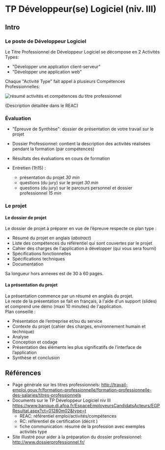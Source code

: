 # TP Développeur(se) Logiciel (niv. III)

## Intro

### Le poste de Développeur Logiciel
Le Titre Professionnel de Développeur Logiciel se décompose en 2 Activités Types:
- "Développer une applcation client-serveur"
- "Développer une application web"

Chaque "Activité Type" fait appel à plusieurs Compétences Professionnelles:  

![résumé activités et compétences du titre professionnel](img/resume-tp-cp.png)

(Description détaillée dans le REAC)

### Évaluation
- "Épreuve de Synthèse": dossier de présentation de votre travail sur le projet
- Dossier Professionnel: contient la description des activités réalisées pendant la formation (par compétences)
- Résultats des évaluations en cours de formation

- Entretien (1h15) :
  - présentation du projet *30 min*
  - questions (du jury) sur le projet *30 min*
  - questions (du jury) sur le parcours personnel et dossier professionnel *15 min*


### Le projet

#### Le dossier de projet
Le dossier de projet à préparer en vue de l’épreuve respecte ce plan type :
- Résumé du projet en anglais (*abstract*)
- Liste des compétences du référentiel qui sont couvertes par le projet
- Cahier des charges de l'application à développer (qui vous sera fourni)
- Spécifications fonctionnelles
- Spécifications techniques
- Documentation  

Sa longueur hors annexes est de 30 à 60 pages.


#### La présentation du projet
La présentation commence par un résumé en anglais du projet.  
Le reste de la présentation se fait en français, à l'aide d'un support (slides) et comprend une démo (maxi 10 minutes) de l'application.  
Plan conseillé :  
  - Présentation de l’entreprise et/ou du service
  - Contexte du projet (cahier des charges, environnement humain et technique)
  - Analyse
  - Conception et codage
  - Présentation des éléments les plus significatifs de l’interface de l’application
  - Synthèse et conclusion  


## Références
- Page générale sur les titres professionnels: http://travail-emploi.gouv.fr/formation-professionnelle/formation-professionnelle-des-salaries/titres-professionnels  
- Documents sur le TP Développeur Logiciel niv III https://www.banque.di.afpa.fr/EspaceEmployeursCandidatsActeurs/EGPResultat.aspx?ct=01280m02&type=t  
  - REAC: référentiel emploi/activités/compétences
  - RC: référentiel de certification (décrit )
  - fiche communication: résumé de la profession avec exemples activités type  
- Site illustré pour aider à la préparation du dossier professionnel: http://www.dossierprofessionnel.fr/  
